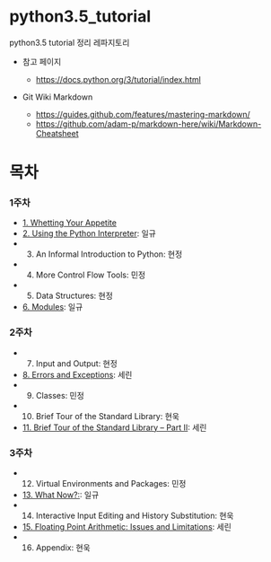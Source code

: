 # python3.5_tutorial

python3.5 tutorial 정리 레파지토리

- 참고 페이지
    - https://docs.python.org/3/tutorial/index.html

- Git Wiki Markdown
    - https://guides.github.com/features/mastering-markdown/
    - https://github.com/adam-p/markdown-here/wiki/Markdown-Cheatsheet

# 목차

### 1주차

- [1. Whetting Your Appetite](./chapter01.md)
- [2. Using the Python Interpreter](./chapter02.pdf): 일규
- 3. An Informal Introduction to Python: 현정
- 4. More Control Flow Tools: 민정
- 5. Data Structures: 현정
- [6. Modules](./chapter06.pdf): 일규


### 2주차

- 7. Input and Output: 현정
- [8. Errors and Exceptions](./chapter08.md): 세린 
- 9. Classes: 민정
- 10. Brief Tour of the Standard Library: 현욱
- [11. Brief Tour of the Standard Library – Part II](./chapter11.md): 세린 


### 3주차

- 12. Virtual Environments and Packages: 민정
- [13. What Now?:](./chapter13.md): 일규
- 14. Interactive Input Editing and History Substitution: 현욱
- [15. Floating Point Arithmetic: Issues and Limitations](./chapter15.md): 세린
- 16. Appendix: 현욱
